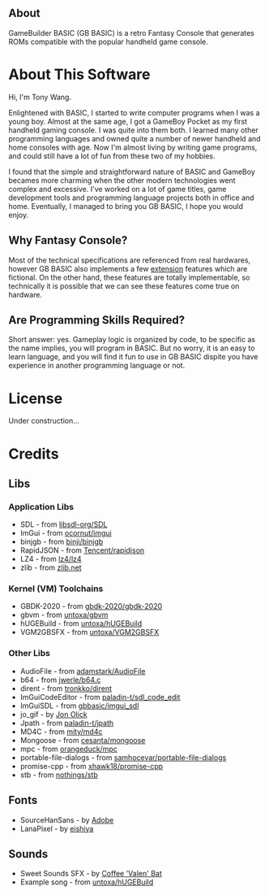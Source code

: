 ## About

GameBuilder BASIC (GB BASIC) is a retro Fantasy Console that generates ROMs compatible with the popular handheld game console.

# About This Software

Hi, I'm Tony Wang.

Enlightened with BASIC, I started to write computer programs when I was a young boy. Almost at the same age, I got a GameBoy Pocket as my first handheld gaming console. I was quite into them both. I learned many other programming languages and owned quite a number of newer handheld and home consoles with age. Now I'm almost living by writing game programs, and could still have a lot of fun from these two of my hobbies.

I found that the simple and straightforward nature of BASIC and GameBoy becames more charming when the other modern technologies went complex and excessive. I've worked on a lot of game titles, game development tools and programming language projects both in office and home. Eventually, I managed to bring you GB BASIC, I hope you would enjoy.

## Why Fantasy Console?

Most of the technical specifications are referenced from real hardwares, however GB BASIC also implements a few <a href="/kits/gbb/extensions.html#kernel-extension">extension</a> features which are fictional. On the other hand, these features are totally implementable, so technically it is possible that we can see these features come true on hardware.

## Are Programming Skills Required?

Short answer: yes. Gameplay logic is organized by code, to be specific as the name implies, you will program in BASIC. But no worry, it is an easy to learn language, and you will find it fun to use in GB BASIC dispite you have experience in another programming language or not.

# License

Under construction...

# Credits

## Libs

### Application Libs

* SDL - from [libsdl-org/SDL](https://github.com/libsdl-org/SDL)
* ImGui - from [ocornut/imgui](https://github.com/ocornut/imgui)
* binjgb - from [binji/binjgb](https://github.com/binji/binjgb)
* RapidJSON - from [Tencent/rapidjson](https://github.com/Tencent/rapidjson)
* LZ4 - from [lz4/lz4](https://github.com/lz4/lz4)
* zlib - from [zlib.net](https://zlib.net/)

### Kernel (VM) Toolchains

* GBDK-2020 - from [gbdk-2020/gbdk-2020](https://github.com/gbdk-2020/gbdk-2020)
* gbvm - from [untoxa/gbvm](https://github.com/untoxa/gbvm)
* hUGEBuild - from [untoxa/hUGEBuild](https://github.com/untoxa/hUGEBuild)
* VGM2GBSFX - from [untoxa/VGM2GBSFX](https://github.com/untoxa/VGM2GBSFX)

### Other Libs

* AudioFile - from [adamstark/AudioFile](https://github.com/adamstark/AudioFile)
* b64 - from [jwerle/b64.c](https://github.com/jwerle/b64.c)
* dirent - from [tronkko/dirent](https://github.com/tronkko/dirent)
* ImGuiCodeEditor - from [paladin-t/sdl_code_edit](https://github.com/paladin-t/sdl_code_edit)
* ImGuiSDL - from [gbbasic/imgui_sdl](https://github.com/gbbasic/imgui_sdl)
* jo_gif - by [Jon Olick](https://www.jonolick.com/home/gif-writer)
* Jpath - from [paladin-t/jpath](https://github.com/paladin-t/jpath)
* MD4C - from [mity/md4c](http://github.com/mity/md4c)
* Mongoose - from [cesanta/mongoose](https://github.com/cesanta/mongoose)
* mpc - from [orangeduck/mpc](https://github.com/orangeduck/mpc)
* portable-file-dialogs - from [samhocevar/portable-file-dialogs](https://github.com/samhocevar/portable-file-dialogs)
* promise-cpp - from [xhawk18/promise-cpp](https://github.com/xhawk18/promise-cpp)
* stb - from [nothings/stb](https://github.com/nothings/stb)

## Fonts

* SourceHanSans - by [Adobe](/kits/gbb/licenses/License_SourceHanSans.txt)
* LanaPixel - by [eishiya](/kits/gbb/licenses/License_LanaPixel.txt)

## Sounds

* Sweet Sounds SFX - by [Coffee 'Valen' Bat](/kits/gbb/licenses/License_SweetSounds_SFX.txt)
* Example song - from [untoxa/hUGEBuild](https://github.com/untoxa/hUGEBuild)
